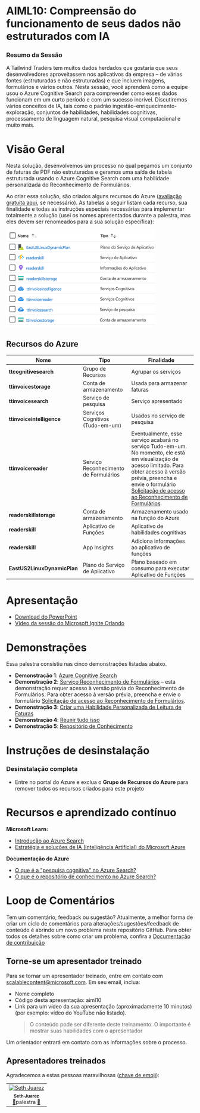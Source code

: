 # <a name="aiml10-making-sense-of-your-unstructured-data-with-ai"></a>AIML10: Compreensão do funcionamento de seus dados não estruturados com IA

### <a name="session-abstract"></a>Resumo da Sessão

A Tailwind Traders tem muitos dados herdados que gostaria que seus desenvolvedores aproveitassem nos aplicativos da empresa – de várias fontes (estruturadas e não estruturadas) e que incluem imagens, formulários e vários outros. Nesta sessão, você aprenderá como a equipe usou o Azure Cognitive Search para compreender como esses dados funcionam em um curto período e com um sucesso incrível. Discutiremos vários conceitos de IA, tais como o padrão ingestão-enriquecimento-exploração, conjuntos de habilidades, habilidades cognitivas, processamento de linguagem natural, pesquisa visual computacional e muito mais.

# <a name="overview"></a>Visão Geral
Nesta solução, desenvolvemos um processo no qual pegamos um conjunto de faturas de PDF não estruturadas e geramos uma saída de tabela estruturada usando o Azure Cognitive Search com uma habilidade personalizada do Reconhecimento de Formulários. 

Ao criar essa solução, são criados alguns recursos do Azure ([avaliação gratuita aqui](https://azure.microsoft.com/en-gb/free/?WT.mc_id=msignitethetour2019-github-aiml10), se necessário). As tabelas a seguir listam cada recurso, sua finalidade e todas as instruções especiais necessárias para implementar totalmente a solução (usei os nomes apresentados durante a palestra, mas eles devem ser renomeados para a sua solução específica):

![Recursos do Azure](images/resources.png "Recursos do Azure")

## <a name="azure-resources"></a>Recursos do Azure

| Nome                       | Tipo                            | Finalidade                    |
| -------------------------- | ------------------------------- | ------------------------- |
| **ttcognitivesearch**     | Grupo de Recursos                  | Agrupar os serviços   |
| **ttinvoicestorage**      | Conta de armazenamento                 | Usada para armazenar faturas     |
| **ttinvoicesearch**       | Serviço de pesquisa                  | Serviço apresentado           |
| **ttinvoiceintelligence** | Serviços Cognitivos (Tudo-em-um) | Usados no serviço de pesquisa |
| **ttinvoicereader**       | Serviço Reconhecimento de Formulários         | Eventualmente, esse serviço acabará no serviço Tudo-em-um. No momento, ele está em visualização de acesso limitado. Para obter acesso à versão prévia, preencha e envie o formulário [Solicitação de acesso ao Reconhecimento de Formulários](https://aka.ms/FormRecognizerRequestAccess).  |
| **readerskillstorage**   | Conta de armazenamento              | Armazenamento usado na função do Azure |
| **readerskill**          | Aplicativo de Funções                 | Aplicativo de habilidades cognitivas |
| **readerskill**          | App Insights                   | Adiciona informações ao aplicativo de funções |
| **EastUS2LinuxDynamicPlan** | Plano do Serviço de Aplicativo                   | Plano baseado em consumo para executar Aplicativo de Funções |

# <a name="presentation"></a>Apresentação

* [Download do PowerPoint](https://globaleventcdn.blob.core.windows.net/assets/aiml/aiml10/aiml10.pptx)
* [Vídeo da sessão do Microsoft Ignite Orlando](https://myignite.techcommunity.microsoft.com/sessions/82986?source=sessions)


# <a name="demonstrations"></a>Demonstrações
Essa palestra consistiu nas cinco demonstrações listadas abaixo. 

- **Demonstração 1**: [Azure Cognitive Search](demo1.md)
- **Demonstração 2**: [Serviço Reconhecimento de Formulários](demo2.md) – esta demonstração requer acesso à versão prévia do Reconhecimento de Formulários. Para obter acesso à versão prévia, preencha e envie o formulário [Solicitação de acesso ao Reconhecimento de Formulários](https://aka.ms/FormRecognizerRequestAccess).
- **Demonstração 3**: [Criar uma Habilidade Personalizada de Leitura de Faturas](demo3.md)
- **Demonstração 4**: [Reunir tudo isso](demo4.md)
- **Demonstração 5**: [Repositório de Conhecimento](demo5.md)


# <a name="teardown-instructions"></a>Instruções de desinstalação

### <a name="full-teardown"></a>Desinstalação completa

* Entre no portal do Azure e exclua o **Grupo de Recursos do Azure** para remover todos os recursos criados para este projeto


# <a name="resources-and-continued-learning"></a>Recursos e aprendizado contínuo

**Microsoft Learn:**
* [Introdução ao Azure Search](https://docs.microsoft.com/en-us/learn/modules/intro-to-azure-search/?WT.mc_id=msignitethetour2019-github-aiml10)
* [Estratégia e soluções de IA (Inteligência Artificial) do Microsoft Azure](https://docs.microsoft.com/en-us/learn/modules/azure-artificial-intelligence/?WT.mc_id=msignitethetour2019-github-aiml10)

**Documentação do Azure**
* [O que é a "pesquisa cognitiva" no Azure Search?](https://docs.microsoft.com/en-us/azure/search/cognitive-search-concept-intro/?WT.mc_id=msignitethetour2019-github-aiml10)
* [O que é o repositório de conhecimento no Azure Search?](https://docs.microsoft.com/en-us/azure/search/knowledge-store-concept-intro)


# <a name="feedback-loop"></a>Loop de Comentários

Tem um comentário, feedback ou sugestão? Atualmente, a melhor forma de criar um ciclo de comentários para alterações/sugestões/feedback de conteúdo é abrindo um novo problema neste repositório GitHub. Para obter todos os detalhes sobre como criar um problema, confira a [Documentação de contribuição](https://github.com/microsoft/ignite-learning-paths/blob/master/contributing.md)

## <a name="become-a-trained-presenter"></a>Torne-se um apresentador treinado

Para se tornar um apresentador treinado, entre em contato com [scalablecontent@microsoft.com](mailto:scalablecontent@microsoft.com). Em seu email, inclua:

- Nome completo
- Código desta apresentação: aiml10
- Link para um vídeo da sua apresentação (aproximadamente 10 minutos) (por exemplo: vídeo do YouTube não listado). 
  > O conteúdo pode ser diferente deste treinamento. O importante é mostrar suas habilidades com o apresentador

Um orientador entrará em contato com as informações sobre o processo.

## <a name="trained-presenters"></a>Apresentadores treinados

Agradecemos a estas pessoas maravilhosas ([chave de emoji](https://allcontributors.org/docs/en/emoji-key)):

<!-- ALL-CONTRIBUTORS-LIST:START - Do not remove or modify this section -->
<!-- prettier-ignore -->

<table>
<tr>
    <td align="center"><a href="https://github.com/sethjuarez">
        <img src="https://avatars2.githubusercontent.com/u/115409?s=460&v=4" width="100px;" alt="Seth Juarez"/><br />
        <sub><b>Seth Juarez</b></sub></a><br />
            <a href="Add link to powerpoint here" title="Documentação da">📢</a>palestra
            <a href="Add link to pull request here" title="">📖</a> 
    </td>
</tr></table>

<!-- ALL-CONTRIBUTORS-LIST:END -->